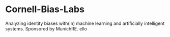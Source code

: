 # Cornell-Bias-Labs
Analyzing identity biases with(in) machine learning and artificially intelligent systems. Sponsored by MunichRE.
ello 
